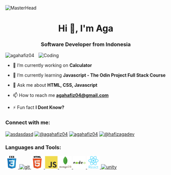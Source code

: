 ![MasterHead](https://github.com/agahafiz04/agahafiz04/assets/139210360/a9cf5d51-a18f-409e-8ab6-d79b13bc45d6)
<h1 align="center">Hi 👋, I'm Aga</h1>
<h3 align="center">Software Developer from Indonesia</h3>
<img align="right" alt="Coding" width="400" src="https://github.com/agahafiz04/agahafiz04/assets/139210360/f1165a7f-963d-4947-bf8e-af327e581f92">

<p align="left"> <img src="https://komarev.com/ghpvc/?username=agahafiz04&label=Profile%20views&color=0e75b6&style=flat" alt="agahafiz04" /> </p>

- 🔭 I’m currently working on **Calculator**

- 🌱 I’m currently learning **Javascript - The Odin Project Full Stack Course**

- 💬 Ask me about **HTML, CSS, Javascript**

- 📫 How to reach me **agahafiz04@gmail.com**

- ⚡ Fun fact **I Dont Know?**

<h3 align="left">Connect with me:</h3>
<a href="https://dev.to/asdasdasd" target="blank"><img align="center" src="https://raw.githubusercontent.com/rahuldkjain/github-profile-readme-generator/master/src/images/icons/Social/devto.svg" alt="asdasdasd" height="30" width="40" /></a>
<a href="https://linkedin.com/in/@agahafiz04" target="blank"><img align="center" src="https://raw.githubusercontent.com/rahuldkjain/github-profile-readme-generator/master/src/images/icons/Social/linked-in-alt.svg" alt="@agahafiz04" height="30" width="40" /></a>
<a href="https://instagram.com/agahafiz04" target="blank"><img align="center" src="https://raw.githubusercontent.com/rahuldkjain/github-profile-readme-generator/master/src/images/icons/Social/instagram.svg" alt="agahafiz04" height="30" width="40" /></a>
<a href="https://www.youtube.com/c/@hafizagadev" target="blank"><img align="center" src="https://raw.githubusercontent.com/rahuldkjain/github-profile-readme-generator/master/src/images/icons/Social/youtube.svg" alt="@hafizagadev" height="30" width="40" /></a>
</p>


<h3 align="left">Languages and Tools:</h3>
<p align="left"> <a href="https://www.w3schools.com/css/" target="_blank" rel="noreferrer"> <img src="https://raw.githubusercontent.com/devicons/devicon/master/icons/css3/css3-original-wordmark.svg" alt="css3" width="40" height="40"/> </a> <a href="https://git-scm.com/" target="_blank" rel="noreferrer"> <img src="https://www.vectorlogo.zone/logos/git-scm/git-scm-icon.svg" alt="git" width="40" height="40"/> </a> <a href="https://www.w3.org/html/" target="_blank" rel="noreferrer"> <img src="https://raw.githubusercontent.com/devicons/devicon/master/icons/html5/html5-original-wordmark.svg" alt="html5" width="40" height="40"/> </a> <a href="https://developer.mozilla.org/en-US/docs/Web/JavaScript" target="_blank" rel="noreferrer"> <img src="https://raw.githubusercontent.com/devicons/devicon/master/icons/javascript/javascript-original.svg" alt="javascript" width="40" height="40"/> </a> <a href="https://www.mongodb.com/" target="_blank" rel="noreferrer"> <img src="https://raw.githubusercontent.com/devicons/devicon/master/icons/mongodb/mongodb-original-wordmark.svg" alt="mongodb" width="40" height="40"/> </a> <a href="https://nodejs.org" target="_blank" rel="noreferrer"> <img src="https://raw.githubusercontent.com/devicons/devicon/master/icons/nodejs/nodejs-original-wordmark.svg" alt="nodejs" width="40" height="40"/> </a> <a href="https://reactjs.org/" target="_blank" rel="noreferrer"> <img src="https://raw.githubusercontent.com/devicons/devicon/master/icons/react/react-original-wordmark.svg" alt="react" width="40" height="40"/> </a> <a href="https://unity.com/" target="_blank" rel="noreferrer"> <img src="https://www.vectorlogo.zone/logos/unity3d/unity3d-icon.svg" alt="unity" width="40" height="40"/> </a> </p>
